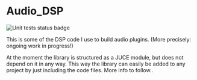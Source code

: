 # Audio_DSP

![Unit tests status badge](https://github.com/butchwarns/ADSP/actions/workflows/tests.yml/badge.svg)

This is some of the DSP code I use to build audio plugins. (More precisely: ongoing work in progress!)

At the moment the library is structured as a JUCE module, but does not depend on it in any way. This way the library can easily be added to any project by just including the code files. More info to follow..
